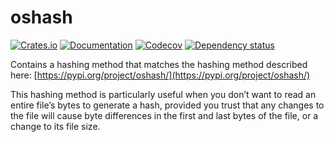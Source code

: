 # oshash

[![Crates.io](https://img.shields.io/crates/v/oshash.svg)](https://crates.io/crates/oshash)
[![Documentation](https://docs.rs/oshash/badge.svg)](https://docs.rs/oshash/)
[![Codecov](https://codecov.io/github/stevenwcarter/oshash-rs/coverage.svg?branch=main)](https://codecov.io/gh/stevenwcarter/oshash-rs)
[![Dependency status](https://deps.rs/repo/github/stevenwcarter/oshash-rs/status.svg)](https://deps.rs/repo/github/stevenwcarter/oshash-rs)

Contains a hashing method that matches the hashing method described
here: [https://pypi.org/project/oshash/](https://pypi.org/project/oshash/)

This hashing method is particularly useful when you don’t want to read
an entire file’s bytes to generate a hash, provided you trust that any
changes to the file will cause byte differences in the first and last
bytes of the file, or a change to its file size.
